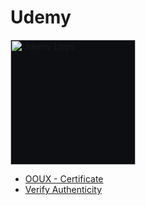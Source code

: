 # Udemy

<img src="https://logos-world.net/wp-content/uploads/2021/11/Udemy-Symbol.png" width="200" style="border:none; background-color:#0C0E12;" alt="Udemy Logo" />

- [OOUX - Certificate](https://github.com/midwest-mackey/share/blob/main/Certificates/Udemy/UC-44550e75-10f2-4b53-9738-bb0c69613a72-Mackey.jpg)
- [Verify Authenticity](https://www.udemy.com/certificate/UC-44550e75-10f2-4b53-9738-bb0c69613a72/?utm_campaign=email&utm_source=sendgrid.com&utm_medium=email)
